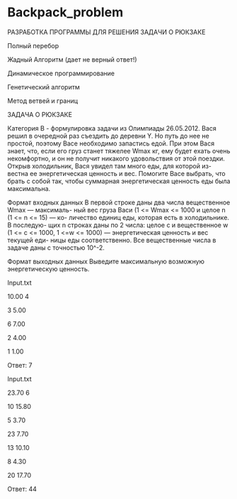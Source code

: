 # Backpack_problem
РАЗРАБОТКА ПРОГРАММЫ  ДЛЯ РЕШЕНИЯ ЗАДАЧИ О РЮКЗАКЕ

Полный перебор

Жадный Алгоритм (дает не верный ответ!)

Динамическое программирование

Генетический алгоритм

Метод ветвей и границ

ЗАДАЧА О РЮКЗАКЕ

Категория B - формулировка задачи из Олимпиады 26.05.2012.
Вася решил в очередной раз съездить до деревни Y. Но путь до нее
не простой, поэтому Васе необходимо запастись едой. При этом
Вася знает, что, если его груз станет тяжелее Wmax кг, ему будет
ехать очень некомфортно, и он не получит никакого удовольствия
от этой поездки.
Открыв холодильник, Вася увидел там много еды, для которой из-
вестна ее энергетическая ценность и вес. Помогите Васе выбрать,
что брать с собой так, чтобы суммарная энергетическая ценность
еды была максимальна.

Формат входных данных
В первой строке даны два числа вещественное Wmax — максималь-
ный вес груза Васи (1 <= Wmax <= 1000 и целое n (1 <= n <= 15) — ко-
личество единиц еды, которая есть в холодильнике. В последую-
щих n строках даны по 2 числа: целое c и вещественное w (1 <= c <=
1000, 1 <=w <= 1000) — энергетическая ценность и вес текущей еди-
ницы еды соответственно.
Все вещественные числа в задаче даны с точностью 10^-2.

Формат выходных данных
Выведите максимальную возможную энергетическую ценность.

Input.txt

10.00 4

3 5.00

6 7.00

2 4.00

1 1.00

Ответ:
7

Input.txt

23.70 6

10 15.80

5 3.70

23 7.70

13 10.10

8 4.30

20 17.70

Ответ:
44
